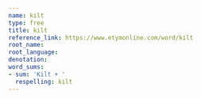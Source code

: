 ```yaml
---
name: kilt
type: free
title: kilt
reference_link: https://www.etymonline.com/word/kilt
root_name: 
root_language: 
denotation: 
word_sums:
- sum: 'Kilt + '
  respelling: kilt
---
```

